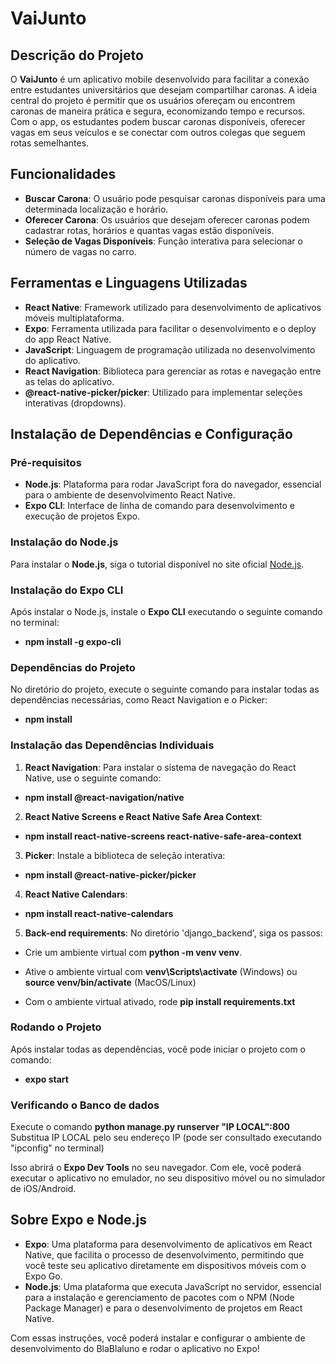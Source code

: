 # VaiJunto

## Descrição do Projeto
O **VaiJunto** é um aplicativo mobile desenvolvido para facilitar a conexão entre estudantes universitários que desejam compartilhar caronas. A ideia central do projeto é permitir que os usuários ofereçam ou encontrem caronas de maneira prática e segura, economizando tempo e recursos. Com o app, os estudantes podem buscar caronas disponíveis, oferecer vagas em seus veículos e se conectar com outros colegas que seguem rotas semelhantes.

## Funcionalidades
- **Buscar Carona**: O usuário pode pesquisar caronas disponíveis para uma determinada localização e horário.
- **Oferecer Carona**: Os usuários que desejam oferecer caronas podem cadastrar rotas, horários e quantas vagas estão disponíveis.
- **Seleção de Vagas Disponíveis**: Função interativa para selecionar o número de vagas no carro.
  
## Ferramentas e Linguagens Utilizadas
- **React Native**: Framework utilizado para desenvolvimento de aplicativos móveis multiplataforma.
- **Expo**: Ferramenta utilizada para facilitar o desenvolvimento e o deploy do app React Native.
- **JavaScript**: Linguagem de programação utilizada no desenvolvimento do aplicativo.
- **React Navigation**: Biblioteca para gerenciar as rotas e navegação entre as telas do aplicativo.
- **@react-native-picker/picker**: Utilizado para implementar seleções interativas (dropdowns).

## Instalação de Dependências e Configuração

### Pré-requisitos
- **Node.js**: Plataforma para rodar JavaScript fora do navegador, essencial para o ambiente de desenvolvimento React Native.
- **Expo CLI**: Interface de linha de comando para desenvolvimento e execução de projetos Expo.

### Instalação do Node.js
Para instalar o **Node.js**, siga o tutorial disponível no site oficial [Node.js](https://nodejs.org).

### Instalação do Expo CLI
Após instalar o Node.js, instale o **Expo CLI** executando o seguinte comando no terminal:
- **npm install -g expo-cli**


### Dependências do Projeto
No diretório do projeto, execute o seguinte comando para instalar todas as dependências necessárias, como React Navigation e o Picker:
- **npm install**


### Instalação das Dependências Individuais

1. **React Navigation**: Para instalar o sistema de navegação do React Native, use o seguinte comando:
- **npm install @react-navigation/native**

2. **React Native Screens e React Native Safe Area Context**:
- **npm install react-native-screens react-native-safe-area-context**

3. **Picker**: Instale a biblioteca de seleção interativa:
- **npm install @react-native-picker/picker**

4. **React Native Calendars**:
- **npm install react-native-calendars**

5. **Back-end requirements**:
No diretório 'django_backend', siga os passos:
- Crie um ambiente virtual com **python -m venv venv**.

- Ative o ambiente virtual com **venv\Scripts\activate** (Windows) ou **source venv/bin/activate** (MacOS/Linux)

- Com o ambiente virtual ativado, rode **pip install requirements.txt**



### Rodando o Projeto
Após instalar todas as dependências, você pode iniciar o projeto com o comando:
- **expo start**

### Verificando o Banco de dados
Execute o comando **python manage.py runserver "IP LOCAL":800**
Substitua IP LOCAL pelo seu endereço IP (pode ser consultado executando "ipconfig" no terminal)

Isso abrirá o **Expo Dev Tools** no seu navegador. Com ele, você poderá executar o aplicativo no emulador, no seu dispositivo móvel ou no simulador de iOS/Android.

## Sobre Expo e Node.js
- **Expo**: Uma plataforma para desenvolvimento de aplicativos em React Native, que facilita o processo de desenvolvimento, permitindo que você teste seu aplicativo diretamente em dispositivos móveis com o Expo Go.
- **Node.js**: Uma plataforma que executa JavaScript no servidor, essencial para a instalação e gerenciamento de pacotes com o NPM (Node Package Manager) e para o desenvolvimento de projetos em React Native.

Com essas instruções, você poderá instalar e configurar o ambiente de desenvolvimento do BlaBlaluno e rodar o aplicativo no Expo!















